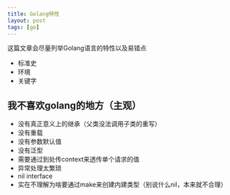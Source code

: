```yaml
---
title: Golang特性
layout: post
tags: [go]
---
```


这篇文章会尽量列举Golang语言的特性以及易错点

* 标准史
* 环境
* 关键字


## 我不喜欢golang的地方（主观）

* 没有真正意义上的继承（父类没法调用子类的重写）
* 没有重载
* 没有参数默认值
* 没有泛型
* 需要通过到处传context来透传单个请求的值
* 异常处理太繁琐
* nil interface
* 实在不理解为啥要通过make来创建内建类型（别说什么nil，本来就不合理）
